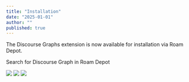```yaml
---
title: "Installation"
date: "2025-01-01"
author: ""
published: true
---
```


The Discourse Graphs extension is now available for installation via Roam Depot.

Search for Discourse Graph in Roam Depot

![](/docs/roam/browse-roam-depot.png)
![](/docs/roam/find-in-roam-depot.png)
![](/docs/roam/install-instruction-roam-depot.png)
